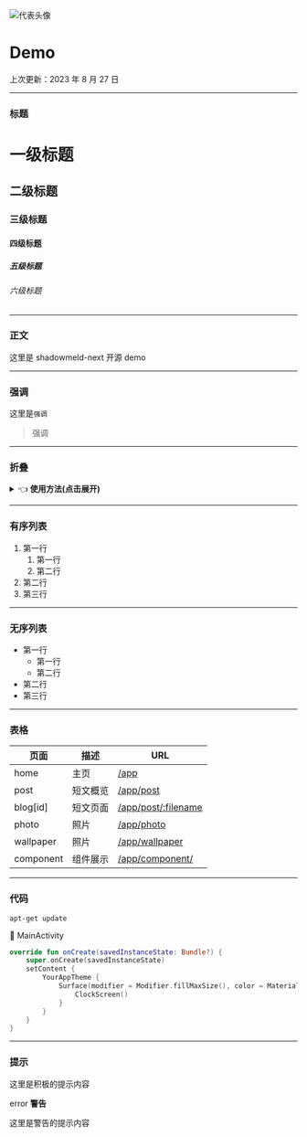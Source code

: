 ![代表头像](/asset/post/img/avr.png "Shadowmeld")

# Demo

<p class="update-date">上次更新：2023 年 8 月 27 日</p>

---

### 标题

# 一级标题
## 二级标题
### 三级标题
#### 四级标题
##### 五级标题
###### 六级标题

---

### 正文

这里是 shadowmeld-next 开源 demo

---

### 强调

这里是`强调`

> 强调

---

### 折叠

<details>
<summary>👈&nbsp;<b>使用方法(点击展开)</b></summary>
TEST
</details>

---

### 有序列表

1. 第一行
   1. 第一行
   2. 第二行
2. 第二行
3. 第三行

---

### 无序列表

- 第一行
  - 第一行
  - 第二行
- 第二行
- 第三行

---

### 表格

| 页面        | 描述      | URL                              |
|-----------|---------|----------------------------------|
| home      | 主页      | [/app](/)                        |
| post      | 短文概览    | [/app/post](/post)               |
| blog[id]  | 短文页面    | [/app/post/:filename](/post/about) |
| photo     | 照片      | [/app/photo](/photo)             |
| wallpaper | 照片      | [/app/wallpaper](/wallpaper)     |
| component | 组件展示    | [/app/component/](/component)    |

---

### 代码

```
apt-get update
```

<p class="code_title">📄 MainActivity</p>

```kotlin
override fun onCreate(savedInstanceState: Bundle?) {
    super.onCreate(savedInstanceState)
    setContent {
        YourAppTheme {
            Surface(modifier = Modifier.fillMaxSize(), color = MaterialTheme.colorScheme.background) {
                ClockScreen()
            }
        }
    }
}
```

---

### 提示

<aside class="blog-info-bg">
这里是积极的提示内容
</aside>

<aside class="blog-tip-bg">
<p class="warn">
<span class="material-icons">error</span>
<strong>警告</strong>
</p>
这里是警告的提示内容
</aside>